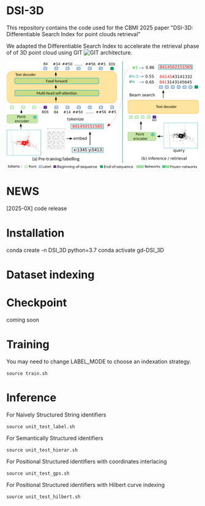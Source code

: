 # DSI-3D 

This repository contains the code used for the CBMI 2025 paper "DSI-3D: Differentiable Search Index
for point clouds retrieval"

We adapted the Differentiable Search Index to accelerate the retrieval phase of of 3D point cloud using GIT 
![GIT]([https://arxiv.org/pdf/2205.14100)   architecture.

![plot](https://github.com/Chahine-Nicolas/DSI-3D/blob/main/architecture.png?raw=true)

# NEWS

[2025-0X] code release

# Installation
conda create -n DSI_3D python=3.7
conda activate gd-DSI_3D

# Dataset indexing

# Checkpoint
coming soon

# Training

You may need to change LABEL_MODE to choose an indexation strategy.

```highlight
source train.sh
```

# Inference

For Naively Structured String identifiers

```highlight
source unit_test_label.sh
```

For Semantically Structured identifiers

```highlight
source unit_test_hierar.sh
```

For Positional Structured identifiers with coordinates interlacing

```highlight
source unit_test_gps.sh
```

For Positional Structured identifiers with Hilbert curve indexing

```highlight
source unit_test_hilbert.sh
```
